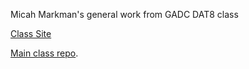 Micah Markman's general work from GADC DAT8 class

[Class Site](https://generalassemb.ly/education/data-science/washington-dc)

[Main class repo](https://github.com/justmarkham/DAT8).
